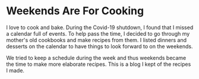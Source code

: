 # Weekends Are For Cooking

I love to cook and bake. During the Covid-19 shutdown, I found that I missed a calendar full of events. To help pass the time, I decided to go through my mother's old cookbooks and make recipes from them. I listed dinners and desserts on the calendar to have things to look forward to on the weekends. 

We tried to keep a schedule during the week and thus weekends became the time to make more elaborate recipes. This is a blog I kept of the recipes I made. 